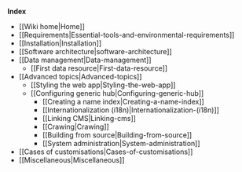 **Index**
* [[Wiki home|Home]]
* [[Requirements|Essential-tools-and-environmental-requirements]]
* [[Installation|Installation]]
* [[Software architecture|software-architecture]]
* [[Data management|Data-management]]
	* [[First data resource|First-data-resource]]
* [[Advanced topics|Advanced-topics]]
	* [[Styling the web app|Styling-the-web-app]]
  * [[Configuring generic hub|Configuring-generic-hub]]
	* [[Creating a name index|Creating-a-name-index]]
	* [[Internationalization (i18n)|Internationalization-(i18n)]]
	* [[Linking CMS|Linking-cms]]
	* [[Crawing|Crawing]]
	* [[Building from source|Building-from-source]]
	* [[System administration|System-administration]]
* [[Cases of customisations|Cases-of-customisations]]
* [[Miscellaneous|Miscellaneous]]
